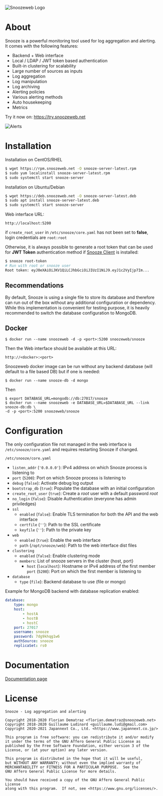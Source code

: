![Snoozeweb Logo](https://github.com/snoozeweb/snooze/raw/master/web/public/img/logo.png)

# About

Snooze is a powerful monitoring tool used for log aggregation and alerting. It comes with the following features:
* Backend + Web interface
* Local / LDAP / JWT token based authentication
* Built-in clustering for scalability
* Large number of sources as inputs
* Log aggregation
* Log manipulation
* Log archiving
* Alerting policies
* Various alerting methods
* Auto housekeeping
* Metrics

Try it now on: https://try.snoozeweb.net

![Alerts](https://github.com/snoozeweb/snooze/raw/master/doc/images/web_alerts.png)

# Installation

Installation on CentOS/RHEL

```bash
$ wget https://rpm.snoozeweb.net -O snooze-server-latest.rpm
$ sudo yum localinstall snooze-server-latest.rpm
$ sudo systemctl start snooze-server
```

Installation on Ubuntu/Debian

```bash
$ wget https://deb.snoozeweb.net -O snooze-server-latest.deb
$ sudo apt install snooze-server-latest.deb
$ sudo systemctl start snooze-server
```

Web interface URL:

```
http://localhost:5200
```

if `create_root_user` in `/etc/snooze/core.yaml` has not been set to **false**, login credentials are `root:root`

Otherwise, it is always possible to generate a root token that can be used for **JWT Token** authentication method if [Snooze Client](https://github.com/snoozeweb/snooze_client) is installed:

```bash
$ snooze root-token
# Run with root or snooze user
Root token: eyJ0eXAiOiJKV1QiLCJhbGciOiJIUzI1NiJ9.eyJ1c2VyIjp7Im...
```

## Recommendations

By default, Snooze is using a single file to store its database and therefore can run out of the box without any additional configuration or dependency. While this implementation is convenient for testing purpose, it is heavily recommended to switch the database configuration to MongoDB.

## Docker

```
$ docker run --name snoozeweb -d -p <port>:5200 snoozeweb/snooze
```

Then the Web interface should be available at this URL:

```
http://<docker>:<port>
```

Snoozeweb docker image can be run without any backend database (will default to a file based DB) but if one is needed:

```
$ docker run --name snooze-db -d mongo
```

Then

```
$ export DATABASE_URL=mongodb://db:27017/snooze
$ docker run --name snoozeweb -e DATABASE_URL=$DATABASE_URL --link snooze-db:db \
-d -p <port>:5200 snoozeweb/snooze
```

# Configuration

The only configuration file not managed in the web interface is `/etc/snooze/core.yaml` and requires restarting Snooze if changed.

`/etc/snooze/core.yaml`
* `listen_addr` (`'0.0.0.0'`): IPv4 address on which Snooze process is listening to
* `port` (`5200`): Port on which Snooze process is listening to
* `debug` (`false`): Activate debug log output
* `bootstrap_db` (`true`): Populate the database with an initial configuration
* `create_root_user` (`true`): Create a *root* user with a default password *root*
* `no_login` (`false`): Disable Authentication (everyone has admin priviledges)
* `ssl`
    * `enabled` (`false`): Enable TLS termination for both the API and the web interface
    * `certfile` (`''`): Path to the SSL certificate
    * `keyfile` (`''`): Path to the private key
* `web`
    * `enabled` (`true`): Enable the web interface
    * `path` (`/opt/snooze/web`): Path to the web interface dist files
* `clustering`
    *  `enabled` (`false`): Enable clustering mode
    * `members`: List of snooze servers in the cluster {host, port}
        - `host` (`localhost`): Hostname or IPv4 address of the first member
          `port` (`5200`): Port on which the first member is listening to
* `database`
    * `type` (`file`): Backend database to use (file or mongo)

Example for MongoDB backend with database replication enabled:
```yaml
database:
    type: mongo
    host:
        - hostA
        - hostB
        - hostC
    port: 27017
    username: snooze
    password: 7dg9khqg1w6
    authSource: snooze
    replicaSet: rs0
```

# Documentation

[Documentation page](doc/)

# License

```
Snooze - Log aggregation and alerting

Copyright 2018-2020 Florian Dematraz <florian.dematraz@snoozeweb.net>
Copyright 2018-2020 Guillaume Ludinard <guillaume.ludi@gmail.com>
Copyright 2020-2021 Japannext Co., Ltd. <https://www.japannext.co.jp/>

This program is free software: you can redistribute it and/or modify
it under the terms of the GNU Affero General Public License as
published by the Free Software Foundation, either version 3 of the
License, or (at your option) any later version.

This program is distributed in the hope that it will be useful,
but WITHOUT ANY WARRANTY; without even the implied warranty of
MERCHANTABILITY or FITNESS FOR A PARTICULAR PURPOSE.  See the
GNU Affero General Public License for more details.

You should have received a copy of the GNU Affero General Public License
along with this program.  If not, see <https://www.gnu.org/licenses/>.
```
